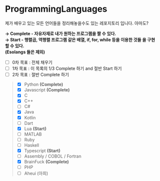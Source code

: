 # ProgrammingLanguages
제가 배우고 있는 모든 언어들을 정리해놓을수도 있는 레포지토리 입니다. 아마도?

**→ Complete - 자유자재로 내가 원하는 프로그램을 짤 수 있다. <br>
→ Start - 행렬곱, 역행렬 프로그램 같은 배열, if, for, while 등을 이용한 것들 을 구현 할 수 있다. <br>
(Esolangs 들은 제외)**

- [ ] 0차 목표 : 전체 채우기 <br>
- [ ] 1차 목표 : 이 목록의 1/3 Complete 하기 and 절반 Start 하기 <br>
- [ ] 2차 목표 : 절반 Complete 하기 <br>

> - [X] Python **(Complete)** <br>
> - [X] Javascript **(Complete)** <br>
> - [X] C <br>
> - [X] C++ <br>
> - [ ] C# <br>
> - [X] Java <br>
> - [X] Kotlin <br>
> - [ ] Dart <br>
> - [X] Lua **(Start)** <br>
> - [ ] MATLAB <br>
> - [ ] Ruby <br>
> - [ ] Haskell <br>
> - [X] Typescript **(Start)** <br>
> - [ ] Assembly / COBOL / Fortran <br>
> - [X] BrainFuck **(Complete)** <br>
> - [ ] PHP <br>
> - [ ] Aheui (아희) <br>
